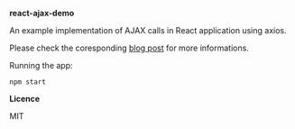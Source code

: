 **react-ajax-demo**

An example implementation of AJAX calls in React application using axios.

Please check the coresponding [blog post](https://medium.com/@baphemot/how-to-make-ajax-requests-in-react-a6a52bb5a8b1#.f813ztpay) for more informations.

Running the app:

`npm start`

**Licence**

MIT